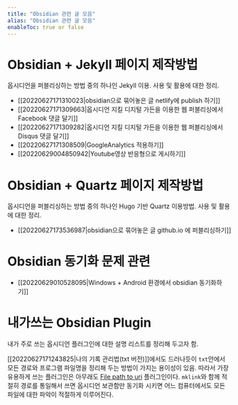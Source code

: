 ```yaml
---
title: "Obsidian 관련 글 모음"
alias: "Obsidian 관련 글 모음"
enableToc: true or false
---
```

# Obsidian + Jekyll 페이지 제작방법
옵시디언을 퍼블리싱하는 방법 중의 하나인 Jekyll 이용. 사용 및 활용에 대한 정리.

* [[20220627171310023|obsidian으로 묶어놓은 글 netlify에 publish 하기]]
* [[20220627171309663|옵시디언 지킬 디지털 가든을 이용한 웹 퍼블리싱에서 Facebook 댓글 달기]]
* [[20220627171309282|옵시디언 지킬 디지털 가든을 이용한 웹 퍼블리싱에서 Disqus 댓글 달기]]
* [[20220627171308509|GoogleAnalytics 적용하기]]
* [[20220629004850942|Youtube영상 반응형으로 게시하기]]

# Obsidian + Quartz 페이지 제작방법
옵시디언을 퍼블리싱하는 방법 중의 하나인 Hugo 기반 Quartz 이용방법. 사용 및 활용에 대한 정리.

* [[20220627173536987|obsidian으로 묶어놓은 글 github.io 에 퍼블리싱하기]]

# Obsidian 동기화 문제 관련
* [[20220629010528095|Windows + Android 환경에서 obsidian 동기화하기]]

# 내가쓰는 Obsidian Plugin
내가 주로 쓰는 옵시디언 플러그인에 대한 설명 리스트를 정리해 두고자 함.


[[20220627171243825|나의 기록 관리법(txt 버전)]]에서도 드러나듯이 `txt`안에서 모든 경로와 프로그램 파일명을 정리해 두는 방법이 가지는 용이성이 있음. 따라서 가장 유용하게 쓰는 플러그인은 아무래도 [File path to uri](https://github.com/MichalBures/obsidian-file-path-to-uri) 플러그인이다. `mklink`와 함께 적절히 경로를 통일해서 쓰면 옵시디언 보관함만 동기화 시키면 어느 컴퓨터에서도 모든 파일에 대한 파악이 적절하게 이루어진다.

